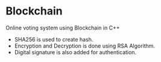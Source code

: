 # Blockchain
Online voting system using Blockchain in C++
* SHA256 is used to create hash.
* Encryption and Decryption is done using RSA Algorithm.
* Digital signature is also added for authentication.
